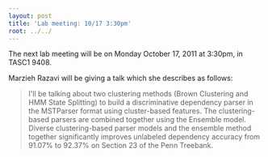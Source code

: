 ```yaml
---
layout: post
title: 'Lab meeting: 10/17 3:30pm'
root: ../../
---
```



The next lab meeting will be on Monday October 17, 2011 at 3:30pm, in TASC1 9408.






Marzieh Razavi will be giving a talk which she describes as follows:


> I'll be talking about two clustering methods (Brown Clustering and HMM State Splitting) to build a discriminative dependency parser in the MSTParser format using cluster-based features. The clustering-based parsers are combined together using the Ensemble model. Diverse clustering-based parser models and the ensemble method together significantly improves unlabeled dependency accuracy from 91.07% to 92.37% on Section 23 of the Penn Treebank.




